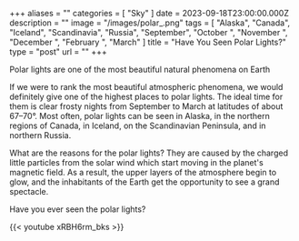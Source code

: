 +++
aliases = ""
categories = [ "Sky" ]
date = 2023-09-18T23:00:00.000Z
description = ""
image = "/images/polar_.png"
tags = [
  "Alaska",
  "Canada",
  "Iceland",
  "Scandinavia",
  "Russia",
  "September",
  "October ",
  "November ",
  "December ",
  "February ",
  "March"
]
title = "Have You Seen Polar Lights?"
type = "post"
url = ""
+++

Polar lights are one of the most beautiful natural phenomena on Earth

If we were to rank the most beautiful atmospheric phenomena, we would definitely give one of the highest places to polar lights. The ideal time for them is clear frosty nights from September to March at latitudes of about 67–70°. Most often, polar lights can be seen in Alaska, in the northern regions of Canada, in Iceland, on the Scandinavian Peninsula, and in northern Russia.

What are the reasons for the polar lights? They are caused by the charged little particles from the solar wind which start moving in the planet's magnetic field. As a result, the upper layers of the atmosphere begin to glow, and the inhabitants of the Earth get the opportunity to see a grand spectacle.

Have you ever seen the polar lights?

{{\< youtube xRBH6rm\_bks >}}
